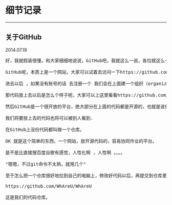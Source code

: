 # 细节记录

-----

## 关于GitHub

2014.07.19
<pre>
好，我就假装很懂，和大家细细地说说，GitHub吧，我就这么一说，各位就这么一听，有钱的给个笑脸，没钱的也给个笑脸。

GitHub呢，本质上是一个网站，大家可以试着去访问一下https://github.com 但是呢，他是一个特别的网站，这个网站是拿来放代码的，是的，大家都喜欢把代码放在那，因为，，因为界面很简洁很漂亮，反正我是这么觉得的。所以，这个网站是一个代码托管网站，托管都知道啦，玩QQ游戏的时候。。。

进去以后 ，如果没有账号的话 去注册一个 我们会在上面建一个组织（organization），然后大家可以方便地拉取同一份代码。

那代码放上去以后是怎么个样子呢，大家可以上这里看看https://github.com/roubo/openPy， 就是这个样子，可以方便地浏览代码，还有都会有一个所谓的README.md，来介绍我们的代码。

然后GitHub是一个很开放的平台，绝大部分在上面的代码都是开源的，也就是说你想去看，去拉下来接着写，直接用都是可以的，大家都很好。我们可以去搜索喜欢的代码，拿来看，很受益的说。

我们将要放上去的代码也将可以被别人看到.

在GitHub上没份代码都叫做一个仓库。

OK 就是这个简单的东西，一个网站，放开源代码的，容易协同作业的平台。

是不是比直接搜百度谷歌有感觉，人性化啊 ，人性啊 。。。。

"嗯嗯，不过git命令不太熟，就用几个"

至于怎么把一个仓库很好地拉到自己的电脑上，修改好代码以后，再提交到仓库里，也就是秋秋说的git这个命令，我们找一个时间来远程操作讲解一下。

https://github.com/WhAreU/WhAreU

这是我们的代码仓库。
</pre>
